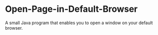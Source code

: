 Open-Page-in-Default-Browser
============================

A small Java program that enables you to open a window on your default browser.
